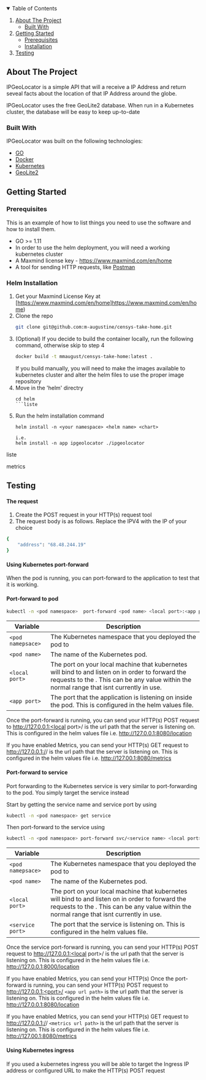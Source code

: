<!-- TABLE OF CONTENTS -->
<details open="open">
  <summary>Table of Contents</summary>
  <ol>
    <li>
      <a href="#about-the-project">About The Project</a>
      <ul>
        <li><a href="#built-with">Built With</a></li>
      </ul>
    </li>
    <li>
      <a href="#getting-started">Getting Started</a>
      <ul>
        <li><a href="#prerequisites">Prerequisites</a></li>
        <li><a href="#installation">Installation</a></li>
      </ul>
    </li>
    <li><a href="#Testing">Testing</a></li>
  </ol>
</details>



<!-- ABOUT THE PROJECT -->
## About The Project

IPGeoLocator is a simple API that will a receive a IP Address and return seveal facts about the location of that IP Address around the globe.

IPGeoLocator uses the free GeoLite2 database. When run in a Kubernetes cluster, the database will be easy to keep up-to-date

### Built With

IPGeoLocator was built on the following technologies:
* [GO](https://golang.org/)
* [Docker](https://www.docker.com/)
* [Kubernetes](https://kubernetes.io/)
* [GeoLite2](https://www.maxmind.com/en/home)



<!-- GETTING STARTED -->
## Getting Started

### Prerequisites

This is an example of how to list things you need to use the software and how to install them.
* GO >= 1.11
* In order to use the helm deployment, you will need a working kubernetes cluster
* A Maxmind license key - https://www.maxmind.com/en/home
* A tool for sending HTTP requests, like [Postman](https://www.postman.com/downloads/)

### Helm  Installation

1. Get your Maxmind License Key at [https://www.maxmind.com/en/home]https://www.maxmind.com/en/home)
2. Clone the repo
   ```sh
   git clone git@github.com:m-augustine/censys-take-home.git
   ```
3. (Optional) If you decide to build the container locally, run the following command, otherwise skip to step 4
   ```sh
   docker build -t mmaugust/censys-take-home:latest .
   ```
   If you build manually, you will need to make the images available to kubernetes cluster and alter the helm files to use the proper image repository
4. Move in the 'helm' directry
   ```JS
   cd helm
   ```liste
5. Run the helm installation command
   ```JS
   helm install -n <your namespace> <helm name> <chart>
   
   i.e.
   helm install -n app ipgeolocator ./ipgeolocator
   ```
liste
<!-- USAGE EXAMPLES -->metrics
## Testing

#### The request
1. Create the POST request in your HTTP(s) request tool
2. The request body is as follows. Replace the IPV4 with the IP of your choice
```sh
{
	"address": "68.48.244.19"
}
   ```
 #### Using Kubernetes port-forward
When the pod is running, you can port-forward to the application to test that it is working. 

#### Port-forward to pod
```sh
kubectl -n <pod namespace>  port-forward <pod name> <local port>:<app port>
   ```
   
Variable | Description
------------ | -------------
```<pod namepsace>``` | The Kubernetes namespace that you deployed the pod to
```<pod name>``` | The name of the Kubernetes pod.
```<local port>``` |  The port on your local machine that kubernetes will bind to and listen on in order to forward the requests to the <app port>. This can be any value within the normal range that isnt currently in use. 
```<app port>``` | The port that the application is listening on inside the pod. This is configured in the helm values file.
  
 Once the port-forward is running, you can send your HTTP(s) POST request to http://127.0.0.1:<local port>/<app url path>
  <app url path> is the url path that the server is listening on. This is configured in the helm values file
  i.e.   http://127.0.0.1:8080/location
  
  If you have enabled Metrics, you can send your HTTP(s) GET request to http://127.0.0.1:/<local port>/<metrics url path>
  <metrics url path> is the url path that the server is listening on. This is configured in the helm values file
  i.e. http://127.00.1:8080/metrics



#### Port-forward to service

Port forwarding to the Kubernetes service is very similar to port-forwarding to the pod. You simply target the service instead

Start by getting the service name and service port by using
```sh
kubectl -n <pod namespace> get service
   ```
   
 Then port-forward to the service using
 ```sh
kubectl -n <pod namespace> port-forward svc/<service name> <local port>:<service port>
   ```
     
Variable | Description
------------ | -------------
```<pod namepsace>``` | The Kubernetes namespace that you deployed the pod to
```<pod name>``` | The name of the Kubernetes pod.
```<local port>``` |  The port on your local machine that kubernetes will bind to and listen on in order to forward the requests to the <app port>. This can be any value within the normal range that isnt currently in use. 
```<service port>``` | The port that the service is listening on. This is configured in the helm values file.
  
 Once the service port-forward is running, you can send your HTTP(s) POST request to http://127.0.0.1:<local port>/<app url path>
  <app url path> is the url path that the server is listening on. This is configured in the helm values file
  i.e.   http://127.0.0.1:8000/location
  
  If you have enabled Metrics, you can send your HTTP(s)  Once the port-forward is running, you can send your HTTP(s) POST request to http://127.0.0.1:<port>/<app url path>
  ```<app url path>``` is the url path that the server is listening on. This is configured in the helm values file
  i.e.   http://127.0.0.1:8080/location
  
  If you have enabled Metrics, you can send your HTTP(s) GET request to http://127.0.0.1:/<port>/<metrics url path>
  ```<metrics url path>``` is the url path that the server is listening on. This is configured in the helm values file
  i.e. http://127.00.1:8080/metrics

#### Using Kubernetes ingress

If you used a kubernetes ingress you will be able to target the Ingress IP address or configured URL  to make the HTTP(s) POST request



